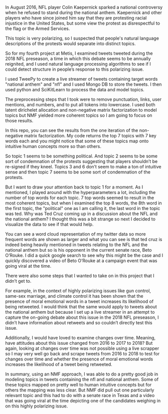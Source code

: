 In August 2016, NFL player Colin Kaepernick sparked a national controversy when he refused to stand during the national anthem. Kaepernick and other players who have since joined him say that they are protesting racial injustice in the United States, but some view the protest as disrespectful to the flag or the Armed Services.

This topic is very polarizing, so I suspected that people's natural language descriptions of the protests would separate into distinct topics.

So for my fourth project at Metis, I examined tweets tweeted during the 2018 NFL preseason, a time in which this debate seems to be annually reignited, and I used natural language processing algorithms to see if I could detect structure in people’s response to this polarizing issue.

I used TweePy to create a live streamer of tweets containing target words "national anthem" and "nfl" and I used Mongo DB to store the tweets. I then used python and SciKitLearn to process the data and model topics.   

The preprocessing steps that I took were to remove punctuation, links, user mentions, and numbers, and to put all tokens into lowercase. I used both latent dirichelet allocation and non-negative matrix factorization to model topics but NMF yielded more coherent topics so I am going to focus on those results.

In this repo, you can see the results from the one iteration of the non-negative matrix factorization. My code returns the top 7 topics with 7 key words each and you might notice that some of these topics map onto intuitive human concepts more so than others.

So topic 1 seems to be something political. And topic 2 seems to be some sort of condemnation of the protests suggesting that players shouldn’t be re-signed if they kneel. Topics 3 and 6 don’t seem to make a ton of intuitive sense and then topic 7 seems to be some sort of condemnation of the protests.

But I want to draw your attention back to topic 1 for a moment. As I mentioned, I played around with the hyperparameters a lot, including the number of top words for each topic. 7 top words seemed to result in the most coherent topics, but when I examined the top 8 words, the 8th word in the first topic, the "political" one as I am calling it, the last word in the topic was ted. Why was Ted Cruz coming up in a discussion about the NFL and the national anthem? I thought this was a bit strange so next I decided to visualize the data to see if that would help.

You can see a word cloud representation of my twitter data so more frequent words are shown as larger and what you can see is that ted cruz is indeed being heavily mentioned in tweets relating to the NFL and the national anthem but so is his opponent in the current senate race, Beto O’Rouke. I did a quick google search to see why this might be the case and I quickly discovered a video of Beto O’Rouke at a campaign event that was going viral at the time.

There were also some steps that I wanted to take on in this project that I didn’t get to.

For example, in the context of highly polarizing issues like gun control, same-sex marriage, and climate control it has been shown that the presence of moral emotional words in a tweet increases its likelihood of being retweeted. I would think that the same would apply to tweets about the national anthem but because I set up a live streamer in an attempt to capture the on-going debate about this issue in the 2018 NFL preseason, I didn’t have information about retweets and so couldn’t directly test this issue.

Additionally, I would have loved to examine changes over time. Meaning, have attitudes about this issue changed from 2016 to 2017 to 2018? But again, looking at changes over time was not possible using a live scrapper so I may very well go back and scrape tweets from 2016 to 2018 to test for changes over time and whether the presence of moral emotional words increases the likelihood of a tweet being retweeted.

In summary, using an NMF approach, I was able to do a pretty good job in modeling topics in tweets containing the nfl and national anthem. Some of these topics mapped on pretty well to human intuitive concepts but for others the mapping was less clear. But NMF did pull out one particularly relevant topic and this had to do with a senate race in Texas and a video that was going viral at the time depicting one of the candidates weighing in on this highly polarizing issue.
